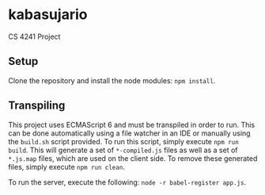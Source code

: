 # kabasujario
CS 4241 Project

## Setup

Clone the repository and install the node modules: `npm install`.

## Transpiling
This project uses ECMAScript 6 and must be transpiled in order to run.  This can be done automatically using a
file watcher in an IDE or manually using the `build.sh` script provided.  To run this script, simply execute `npm run build`.
This will generate a set of `*-compiled.js` files as well as a set of `*.js.map` files, which are used on the client side.
To remove these generated files, simply execute `npm run clean`.

To run the server, execute the following: `node -r babel-register app.js`.



